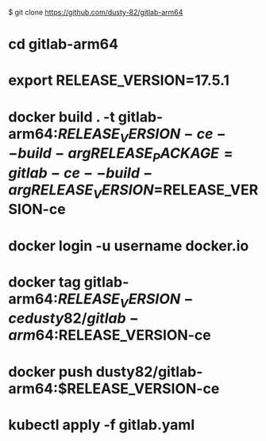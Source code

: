 $ git clone https://github.com/dusty-82/gitlab-arm64

# cd gitlab-arm64

# export RELEASE_VERSION=17.5.1

# docker build . -t gitlab-arm64:$RELEASE_VERSION-ce --build-arg RELEASE_PACKAGE=gitlab-ce --build-arg RELEASE_VERSION=$RELEASE_VERSION-ce

# docker login -u username docker.io

# docker tag gitlab-arm64:$RELEASE_VERSION-ce dusty82/gitlab-arm64:$RELEASE_VERSION-ce

# docker push dusty82/gitlab-arm64:$RELEASE_VERSION-ce

# kubectl apply -f gitlab.yaml
